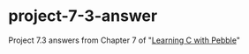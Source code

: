 # project-7-3-answer
Project 7.3 answers from Chapter 7 of "[Learning C with Pebble](http://pbl.io/cbook)"
